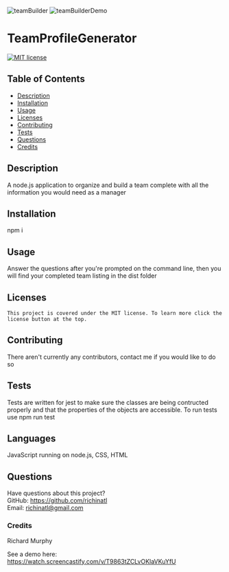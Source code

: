 ![teamBuilder](https://user-images.githubusercontent.com/95508564/159114702-5cd2af7e-6216-487c-acd2-4e975a114d74.png)
![teamBuilderDemo](https://user-images.githubusercontent.com/95508564/159114711-2598a55c-b5e1-4cdc-bed6-9b9eae1f3aaa.png)
# TeamProfileGenerator

[![MIT license](https://img.shields.io/badge/License-MIT-blue.svg)](https://lbesson.mit-license.org/)

## Table of Contents

- [Description](#description)
- [Installation](#installation)
- [Usage](#usage)
- [Licenses](#licenses)
- [Contributing](#contributing)
- [Tests](#tests)
- [Questions](#questions)
- [Credits](#credits)

## Description

A node.js application to organize and build a team complete with all the information you would need as a manager

## Installation

npm i

## Usage

Answer the questions after you're prompted on the command line, then you will find your completed team listing in the dist folder

## Licenses

    This project is covered under the MIT license. To learn more click the license button at the top.

## Contributing

There aren't currently any contributors, contact me if you would like to do so

## Tests

Tests are written for jest to make sure the classes are being contructed properly and that the properties of the objects are accessible. To run tests use npm run test

## Languages

JavaScript running on node.js, CSS, HTML

## Questions

Have questions about this project?  
 GitHub: https://github.com/richinatl  
 Email: richinatl@gmail.com

### Credits

Richard Murphy


See a demo here: https://watch.screencastify.com/v/T9863tZCLvOKlaVKuYfU
